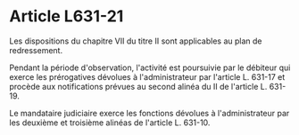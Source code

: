 # Article L631-21

Les dispositions du chapitre VII du titre II sont applicables au plan de redressement.

Pendant la période d'observation, l'activité est poursuivie par le débiteur qui exerce les prérogatives dévolues à l'administrateur par l'article L. 631-17 et procède aux notifications prévues au second alinéa du II de l'article L. 631-19.

Le mandataire judiciaire exerce les fonctions dévolues à l'administrateur par les deuxième et troisième alinéas de l'article L. 631-10.
